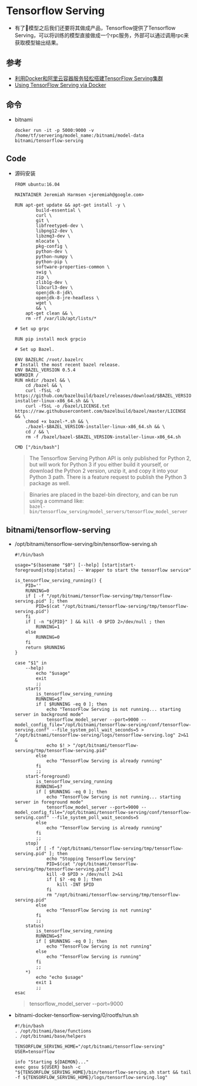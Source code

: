 # Tensorflow Serving
* 有了模型之后我们还要将其做成产品，Tensorflow提供了Tensorflow Serving，可以将训练的模型直接做成一个rpc服务，外部可以通过调用rpc来获取模型输出结果。
## 参考
* [利用Docker和阿里云容器服务轻松搭建TensorFlow Serving集群](https://yq.aliyun.com/articles/60894)
* [Using TensorFlow Serving via Docker](https://www.tensorflow.org/serving/docker
)
## 命令
* bitnami
  ```
  docker run -it -p 5000:9000 -v /home/tf/servering/model_name:/bitnami/model-data bitnami/tensorflow-serving
  ```
## Code
* 源码安装
  ```
  FROM ubuntu:16.04

  MAINTAINER Jeremiah Harmsen <jeremiah@google.com>
  
  RUN apt-get update && apt-get install -y \
          build-essential \
          curl \
          git \
          libfreetype6-dev \
          libpng12-dev \
          libzmq3-dev \
          mlocate \
          pkg-config \
          python-dev \
          python-numpy \
          python-pip \
          software-properties-common \
          swig \
          zip \
          zlib1g-dev \
          libcurl3-dev \
          openjdk-8-jdk\
          openjdk-8-jre-headless \
          wget \
          && \
      apt-get clean && \
      rm -rf /var/lib/apt/lists/*
  
  # Set up grpc
  
  RUN pip install mock grpcio
  
  # Set up Bazel.
  
  ENV BAZELRC /root/.bazelrc
  # Install the most recent bazel release.
  ENV BAZEL_VERSION 0.5.4
  WORKDIR /
  RUN mkdir /bazel && \
      cd /bazel && \
      curl -fSsL -O https://github.com/bazelbuild/bazel/releases/download/$BAZEL_VERSION/bazel-$BAZEL_VERSION-installer-linux-x86_64.sh && \
      curl -fSsL -o /bazel/LICENSE.txt https://raw.githubusercontent.com/bazelbuild/bazel/master/LICENSE && \
      chmod +x bazel-*.sh && \
      ./bazel-$BAZEL_VERSION-installer-linux-x86_64.sh && \
      cd / && \
      rm -f /bazel/bazel-$BAZEL_VERSION-installer-linux-x86_64.sh
  
  CMD ["/bin/bash"]
  ```
  >The Tensorflow Serving Python API is only published for Python 2, but will work for Python 3 if you either build it yourself, or download the Python 2 version, unzip it, and copy it into your Python 3 path. There is a feature request to publish the Python 3 package as well.

  >Binaries are placed in the bazel-bin directory, and can be run using a command like:  
  `bazel-bin/tensorflow_serving/model_servers/tensorflow_model_server`

## bitnami/tensorflow-serving
* /opt/bitnami/tensorflow-serving/bin/tensorflow-serving.sh
  ```
  #!/bin/bash
  
  usage="$(basename "$0") [--help] [start|start-foreground|stop|status] -- Wrapper to start the tensorflow service"
  
  is_tensorflow_serving_running() {
      PID=''
      RUNNING=0
      if [ -f "/opt/bitnami/tensorflow-serving/tmp/tensorflow-serving.pid" ]; then
          PID=$(cat "/opt/bitnami/tensorflow-serving/tmp/tensorflow-serving.pid")
      fi
      if [ -n "${PID}" ] && kill -0 $PID 2>/dev/null ; then
          RUNNING=1
      else
          RUNNING=0
      fi
      return $RUNNING
  }
  
  case "$1" in
      --help)
          echo "$usage"
          exit
          ;;
      start)
          is_tensorflow_serving_running
          RUNNING=$?
          if [ $RUNNING -eq 0 ]; then
              echo "TensorFlow Serving is not running... starting server in background mode"
              tensorflow_model_server --port=9000 --model_config_file="/opt/bitnami/tensorflow-serving/conf/tensorflow-serving.conf" --file_system_poll_wait_seconds=5 > "/opt/bitnami/tensorflow-serving/logs/tensorflow-serving.log" 2>&1 &
              echo $! > "/opt/bitnami/tensorflow-serving/tmp/tensorflow-serving.pid"
          else
              echo "TensorFlow Serving is already running"
          fi
          ;;
      start-foreground)
          is_tensorflow_serving_running
          RUNNING=$?
          if [ $RUNNING -eq 0 ]; then
              echo "TensorFlow Serving is not running... starting server in foreground mode"
              tensorflow_model_server --port=9000 --model_config_file="/opt/bitnami/tensorflow-serving/conf/tensorflow-serving.conf" --file_system_poll_wait_seconds=5
          else
              echo "TensorFlow Serving is already running"
          fi
          ;;
      stop)
          if [ -f "/opt/bitnami/tensorflow-serving/tmp/tensorflow-serving.pid" ]; then
              echo "Stopping TensorFlow Serving"
              PID=$(cat "/opt/bitnami/tensorflow-serving/tmp/tensorflow-serving.pid")
              kill -0 $PID > /dev/null 2>&1
              if [ $? -eq 0 ]; then
                  kill -INT $PID
              fi
              rm "/opt/bitnami/tensorflow-serving/tmp/tensorflow-serving.pid"
          else
              echo "TensorFlow Serving is not running"
          fi
          ;;
      status)
          is_tensorflow_serving_running
          RUNNING=$?
          if [ $RUNNING -eq 0 ]; then
              echo "TensorFlow Serving is not running"
          else
              echo "TensorFlow Serving is running"
          fi
          ;;
      *)
          echo "echo $usage"
          exit 1
          ;;
  esac
  ```
  >tensorflow_model_server --port=9000 
* bitnami-docker-tensorflow-serving/0/rootfs/run.sh
  ```
  #!/bin/bash
  . /opt/bitnami/base/functions
  . /opt/bitnami/base/helpers
  
  TENSORFLOW_SERVING_HOME="/opt/bitnami/tensorflow-serving"
  USER=tensorflow
  
  info "Starting ${DAEMON}..."
  exec gosu ${USER} bash -c "${TENSORFLOW_SERVING_HOME}/bin/tensorflow-serving.sh start && tail -f ${TENSORFLOW_SERVING_HOME}/logs/tensorflow-serving.log"
  ```